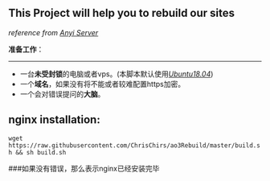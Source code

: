 ## This Project will help you to rebuild our sites

*reference from [Anyi Server](zh.wikimirror.org/wiki/help)*

**准备工作**：

---
* 一台**未受封锁**的电脑或者vps。(本脚本默认使用[*Ubuntu18.04*]("https://releases.ubuntu.com/18.04.4/"))
* 一个**域名**，如果没有将不能或者较难配置https加密。
* 一个会对错误提问的**大脑**。

## nginx installation:

`wget https://raw.githubusercontent.com/ChrisChirs/ao3Rebuild/master/build.sh && sh build.sh`

###如果没有错误，那么表示nginx已经安装完毕

